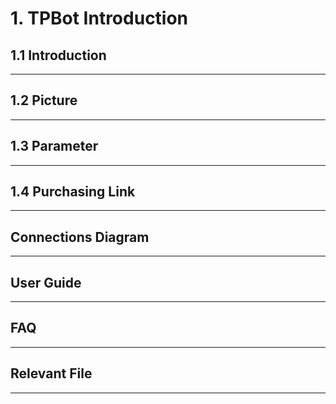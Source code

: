 # 1. TPBot Introduction 

## 1.1 Introduction
---


## 1.2 Picture
---



## 1.3 Parameter
---



## 1.4 Purchasing Link
---



## Connections Diagram
---



## User Guide
---


## FAQ
---


## Relevant File 
---

